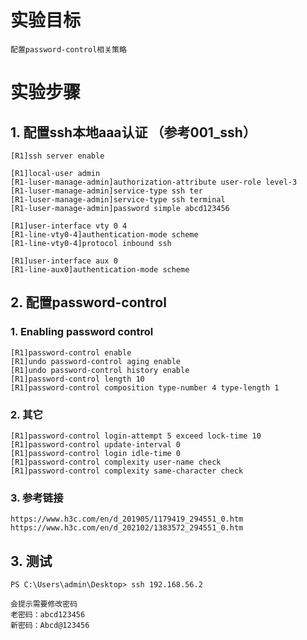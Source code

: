 # 实验目标

    配置password-control相关策略



# 实验步骤

## 1. 配置ssh本地aaa认证 （参考001_ssh）

    [R1]ssh server enable
    
    [R1]local-user admin
    [R1-luser-manage-admin]authorization-attribute user-role level-3
    [R1-luser-manage-admin]service-type ssh ter
    [R1-luser-manage-admin]service-type ssh terminal
    [R1-luser-manage-admin]password simple abcd123456
    
    [R1]user-interface vty 0 4
    [R1-line-vty0-4]authentication-mode scheme
    [R1-line-vty0-4]protocol inbound ssh
    
    [R1]user-interface aux 0
    [R1-line-aux0]authentication-mode scheme

## 2. 配置password-control
### 1. Enabling password control

    [R1]password-control enable
    [R1]undo password-control aging enable
    [R1]undo password-control history enable
    [R1]password-control length 10
    [R1]password-control composition type-number 4 type-length 1



### 2. 其它

    [R1]password-control login-attempt 5 exceed lock-time 10
    [R1]password-control update-interval 0
    [R1]password-control login idle-time 0
    [R1]password-control complexity user-name check
    [R1]password-control complexity same-character check

### 3. 参考链接

	https://www.h3c.com/en/d_201905/1179419_294551_0.htm
	https://www.h3c.com/en/d_202102/1383572_294551_0.htm

## 3. 测试

    PS C:\Users\admin\Desktop> ssh 192.168.56.2
    
    会提示需要修改密码
    老密码：abcd123456
    新密码：Abcd@123456
